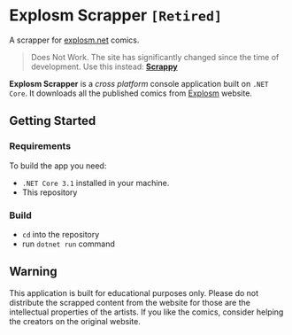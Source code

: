 # Explosm Scrapper `[Retired]`

A scrapper for [explosm.net](http://explosm.net) comics.

> Does Not Work. The site has significantly changed since the time of development.
> Use this instead: **[Scrappy](https://github.com/skb50bd/Scrappy.git)**

__Explosm Scrapper__ is a _cross platform_ console application built on `.NET Core`. It downloads all the published comics from [Explosm](http://explosm.net) website.

## Getting Started

### Requirements

To build the app you need:

+ `.NET Core 3.1` installed in your machine.
+ This repository

### Build

+ `cd` into the repository
+ run `dotnet run` command

## Warning

This application is built for educational purposes only. Please do not distribute the scrapped content from the website for those are the intellectual properties of the artists. If you like the comics, consider helping the creators on the original website.
